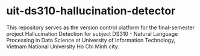 # uit-ds310-hallucination-detector
This repository serves as the version control platform for the final-semester project Hallucination Detection for subject DS310 - Natural Language Processing in Data Science at University of Information Technology, Vietnam National University Ho Chi Minh city.
